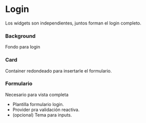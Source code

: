 # Login

Los widgets son independientes, juntos forman el login completo.

### Background

Fondo para login

### Card

Container redondeado para insertarle el formulario.

### Formulario

Necesario para vista completa

- Plantilla formulario login. 
- Provider pra validación reactiva.
- (opcional) Tema para inputs.



